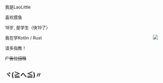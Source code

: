我是LaoLittle

喜欢摸鱼

18岁, 是学生（快19了）

<a href="#">
    <img align="right" src="https://github-readme-stats.vercel.app/api/top-langs/?username=LaoLittle&layout=compact&hide_border=true&hide=javascript,html,vue,css,scss">
</a>

我在学Kotlin / Rust

请多指教！

~~广告位招租~~
## ヾ(≧へ≦)〃

